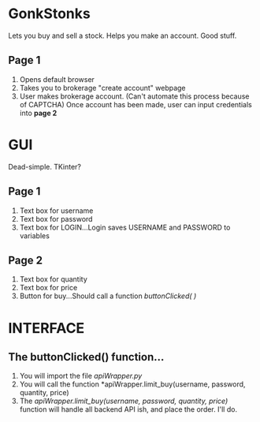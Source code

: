 # GonkStonks
Lets you buy and sell a stock.
Helps you make an account.
Good stuff. 



## Page 1
1) Opens default browser
2) Takes you to brokerage "create account" webpage
3) User makes brokerage account. (Can't automate this process because of CAPTCHA)
 Once account has been made, user can input credentials into **page 2**

# GUI
Dead-simple. TKinter?
## Page 1
1) Text box for username
2) Text box for password
3) Text box for LOGIN...Login saves USERNAME and PASSWORD to variables
## Page 2
1) Text box for quantity
2) Text box for price
3) Button for buy...Should call a function *buttonClicked( )*
    

# INTERFACE

## The buttonClicked() function...
1) You will import the file *apiWrapper.py*
2) You will call the function *apiWrapper.limit_buy(username, password, quantity, price)
3) The *apiWrapper.limit_buy(username, password, quantity, price)* function will handle all backend API ish, and place the order. I'll do. 

